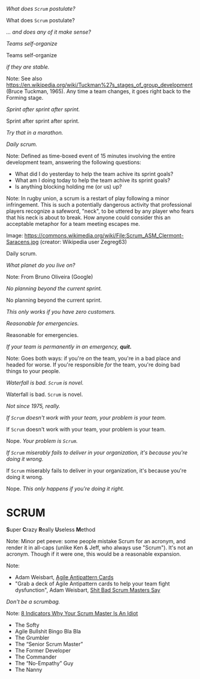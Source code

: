 _What does `Scrum` postulate?_


What does `Scrum` postulate?

_... and does any of it make sense?_


_Teams self-organize_


Teams self-organize

_if they are stable._

Note: See also
https://en.wikipedia.org/wiki/Tuckman%27s_stages_of_group_development
(Bruce Tuckman, 1965). Any time a team changes, it goes right back to
the Forming stage.


_Sprint after sprint after sprint._


Sprint after sprint after sprint.

_Try that in a marathon._


_Daily scrum._

Note: Defined as time-boxed event of 15 minutes involving the entire
development team, answering the following questions:

- What did I do yesterday to help the team achive its sprint goals?
- What am I doing today to help the team achive its sprint goals?
- Is anything blocking holding me (or us) up?


<!-- .slide: data-background-image="https://upload.wikimedia.org/wikipedia/commons/thumb/0/0b/Scrum_ASM_Clermont-Saracens.jpg/1280px-Scrum_ASM_Clermont-Saracens.jpg" data-background-size="cover" -->

Note: In rugby union, a scrum is a restart of play following a minor
infringement. This is such a potentially dangerous activity that
professional players recognize a safeword, "neck", to be uttered by
any player who fears that his neck is about to break. How anyone could
consider this an acceptable metaphor for a team meeting escapes me.

Image:
https://commons.wikimedia.org/wiki/File:Scrum_ASM_Clermont-Saracens.jpg
(creator: Wikipedia user Zegreg63)


Daily scrum.

_What planet do you live on?_


<!-- .slide: data-background-image="http://i.imgur.com/sAdZ63y.png" data-background-size="contain" -->

Note: From Bruno Oliveira (Google)


_No planning beyond the current sprint._


No planning beyond the current sprint.

_This only works if you have zero customers._


_Reasonable for emergencies._


Reasonable for emergencies.

_If your team is permanently in an emergency, **quit.**_

Note: Goes both ways: if you're _on_ the team, you're in a bad place
and headed for worse. If you're responsible _for_ the team, you're
doing bad things to your people.


_Waterfall is bad. `Scrum` is novel._


Waterfall is bad. `Scrum` is novel.

_Not since 1975, really._


<!-- .slide: data-background-image="http://s7.computerhistory.org/is/image/CHM/102676577-05-01?$re-medium$" data-background-size="contain" -->


_If `Scrum` doesn't work with your team, your problem is your team._


If `Scrum` doesn't work with your team, your problem is your team.

Nope. _Your problem is `Scrum`._


_If `Scrum` miserably fails to deliver in your organization, it's
because you're doing it wrong._


If `Scrum` miserably fails to deliver in your organization, it's
because you're doing it wrong.

Nope. _This only happens if you're doing it right._


# SCRUM

**S**uper **C**razy **R**eally **U**seless **M**ethod

Note: Minor pet peeve: some people mistake Scrum for an acronym, and
render it in all-caps (unlike Ken & Jeff, who always use
"Scrum"). It's not an acronym. Though if it were one, this would be a
reasonable expansion.


<!-- .slide: data-background-image="images/antipatterncards.png" data-background-size="contain" -->

Note:
- Adam Weisbart, [Agile Antipattern Cards](https://weisbart.com/product/agile-antipattern-cards)
- "Grab a deck of Agile Antipattern cards to help your team fight
  dysfunction", Adam Weisbart,
  [Shit Bad Scrum Masters Say](https://www.youtu.be/GGbsgs611MM)


_Don't be a scrumbag._

Note: [8 Indicators Why Your Scrum Master Is An Idiot](http://www.dkrimmer.de/2016/08/05/8-indicators-of-a-bad-scrum-master/)

- The Softy
- Agile Bullshit Bingo Bla Bla
- The Grumbler
- The “Senior Scrum Master”
- The Former Developer
- The Commander
- The “No-Empathy” Guy
- The Nanny
